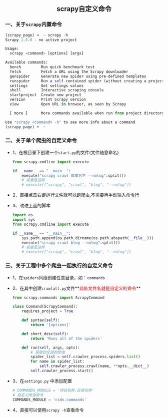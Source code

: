 ## <center>scrapy自定义命令</center>

### 一、关于`scrapy`内置命令

```py
(scrapy_page) ➜  ~ scrapy -h
Scrapy 1.5.0 - no active project

Usage:
  scrapy <command> [options] [args]

Available commands:
  bench         Run quick benchmark test
  fetch         Fetch a URL using the Scrapy downloader
  genspider     Generate new spider using pre-defined templates
  runspider     Run a self-contained spider (without creating a project)
  settings      Get settings values
  shell         Interactive scraping console
  startproject  Create new project
  version       Print Scrapy version
  view          Open URL in browser, as seen by Scrapy

  [ more ]      More commands available when run from project directory

Use "scrapy <command> -h" to see more info about a command
(scrapy_page) ➜  ~
```

### 二、关于单个爬虫的自定义命令

* 1、在根目录下创建一个`start.py`的文件(文件随意命名)

  ```py
  from scrapy.cmdline import execute

  if __name__ == "__main__":
      execute("scrapy crawl 爬虫名字 --nolog".split())
      # 或者是这样
      # execute(["scrapy", "crawl", "blog", "--nolog"])
  ```

* 2、直接点击右键运行文件就可以跑爬虫,不需要再手动输入命令行
* 3、改进上面的脚本

  ```py
  import os
  import sys
  from scrapy.cmdline import execute

  if __name__ == "__main__":
      sys.path.append(os.path.dirname(os.path.abspath(__file__)))
      execute("scrapy crawl blog --nolog".split())
      # 或者是这样
      # execute(["scrapy", "crawl", "blog", "--nolog"])
  ```

### 三、关于工程中多个爬虫一起执行的自定义命令

* 1、在`spiders`同级创建任意目录，如：`commands`
* 2、在其中创建`crawlall.py`文件**<font color="#f00">此处文件名就是自定义的命令</font>**

  ```py
  from scrapy.commands import ScrapyCommand

  class Command(ScrapyCommand):
      requires_project = True

      def syntax(self):
          return '[options]'

      def short_desc(self):
          return 'Runs all of the spiders'

      def run(self, args, opts):
          # 获取到全部的爬虫
          spider_list = self.crawler_process.spiders.list()
          for name in spider_list:
              self.crawler_process.crawl(name, **opts.__dict__)
          self.crawler_process.start()
  ```

* 3、在`settings.py` 中添加配置

  ```py
  # COMMANDS_MODULE = '项目名称.目录名称'
  # 自定义爬虫命令
  COMMANDS_MODULE = 'csdn.commands'
  ```

* 4、直接可以使用`scrapy -h`查看命令
